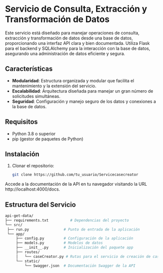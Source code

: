 # Servicio de Consulta, Extracción y Transformación de Datos

Este servicio está diseñado para manejar operaciones de consulta, extracción y transformación de datos desde una base de datos, proporcionando una interfaz API clara y bien documentada. Utiliza Flask para el backend y SQLAlchemy para la interacción con la base de datos, asegurando una administración de datos eficiente y segura.

## Características

- **Modularidad**: Estructura organizada y modular que facilita el mantenimiento y la extensión del servicio.
- **Escalabilidad**: Arquitectura diseñada para manejar un gran número de solicitudes simultáneas.
- **Seguridad**: Configuración y manejo seguro de los datos y conexiones a la base de datos.

## Requisitos

- Python 3.8 o superior
- pip (gestor de paquetes de Python)

## Instalación

1. Clonar el repositorio:

   ```bash
   git clone https://github.com/tu_usuario/Servicecasecreator


Accede a la documentación de la API en tu navegador visitando la URL http://localhost:4000/docs.

## Estructura del Servicio
   ```bash
   api-get-data/
├── requirements.txt          # Dependencias del proyecto
└── src/
    ├── run.py                # Punto de entrada de la aplicación
    └── app/
        ├── config.py         # Configuración de la aplicación
        ├── models.py         # Modelos de datos
        ├── __init__.py       # Inicialización del paquete app
        ├── routes/
        │   └── caseCreator.py # Rutas para el servicio de creación de casos
        └── static/
            └── Swagger.json  # Documentación Swagger de la API

